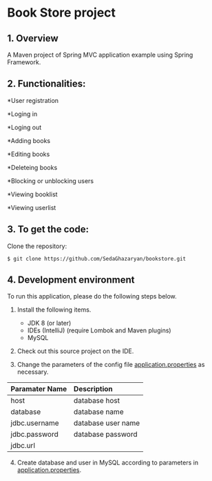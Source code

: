 # Book Store project
## 1. Overview
A Maven project of Spring MVC application example using Spring Framework.

## 2. Functionalities:

*User registration

*Loging in

*Loging out

*Adding books

*Editing books

*Deleteing books

*Blocking or unblocking users

*Viewing booklist

*Viewing userlist


## 3. To get the code:

Clone the repository:

    $ git clone https://github.com/SedaGhazaryan/bookstore.git

## 4. Development environment
To run this application, please do the following steps below.

1. Install the following items.
	* JDK 8 (or later)
	* IDEs (IntelliJ) (require Lombok and Maven plugins)
	* MySQL


2. Check out this source project on the IDE.

3. Change the  parameters of the config file [application.properties](/src/main/resources/application.properties) as necessary.

| Paramater Name      | Description                                        |
|:--------------------|:---------------------------------------------------|
| host                | database host                                      |
| database            | database name                                      |
| jdbc.username       | database user name                                 |
| jdbc.password       | database password                                  |
| jdbc.url            |                                                    |

4. Create database and user in MySQL according to parameters in [application.properties](/src/main/resources/application.properties).
